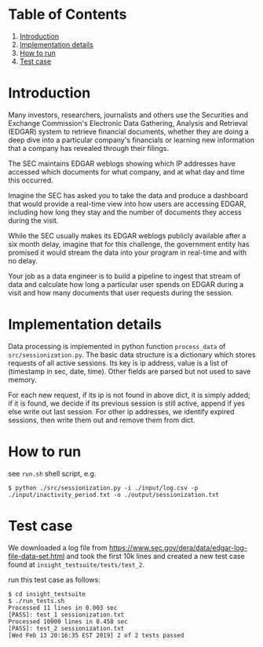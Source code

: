 # Table of Contents
1. [Introduction](README.md#introduction)
2. [Implementation details](README.md#implementation-details)
3. [How to run](README.md#how-to-run)
4. [Test case](README.md#test-case)

# Introduction

Many investors, researchers, journalists and others use the Securities and Exchange Commission's Electronic Data Gathering, Analysis and Retrieval (EDGAR) system to retrieve financial documents, whether they are doing a deep dive into a particular company's financials or learning new information that a company has revealed through their filings. 

The SEC maintains EDGAR weblogs showing which IP addresses have accessed which documents for what company, and at what day and time this occurred.

Imagine the SEC has asked you to take the data and produce a dashboard that would provide a real-time view into how users are accessing EDGAR, including how long they stay and the number of documents they access during the visit.

While the SEC usually makes its EDGAR weblogs publicly available after a six month delay, imagine that for this challenge, the government entity has promised it would stream the data into your program in real-time and with no delay.

Your job as a data engineer is to build a pipeline to ingest that stream of data and calculate how long a particular user spends on EDGAR during a visit and how many documents that user requests during the session. 

# Implementation details

Data processing is implemented in python function `process_data` of `src/sessionization.py`. 
The basic data structure is a dictionary which stores requests of all active sessions.
Its key is ip address, value is a list of (timestamp in sec, date, time). Other fields are parsed but not used to save memory.

For each new request, if its ip is not found in above dict, it is simply added;
if it is found, we decide if its previous session is still active, append if yes else write out last session.
For other ip addresses, we identify expired sessions, then write them out and remove them from dict.

# How to run
see `run.sh` shell script, e.g.

```
$ python ./src/sessionization.py -i ./input/log.csv -p ./input/inactivity_period.txt -o ./output/sessionization.txt
```

# Test case
We downloaded a log file from https://www.sec.gov/dera/data/edgar-log-file-data-set.html and took the first 10k lines and created a new test case found at `insight_testsuite/tests/test_2`.

run this test case as follows:
```
$ cd insight_testsuite
$ ./run_tests.sh
Processed 11 lines in 0.003 sec
[PASS]: test_1 sessionization.txt
Processed 10000 lines in 0.458 sec
[PASS]: test_2 sessionization.txt
[Wed Feb 13 20:16:35 EST 2019] 2 of 2 tests passed

```


